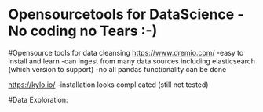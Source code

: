 # Opensourcetools for DataScience -No coding no Tears :-)


#Opensource tools for data cleansing
  https://www.dremio.com/
    -easy to install and learn
    -can ingest from many data sources including elasticsearch (which version to support)
    -no all pandas functionality can be done

  https://kylo.io/
    -installation looks complicated (still not tested)
 
 #Data Exploration:
 
